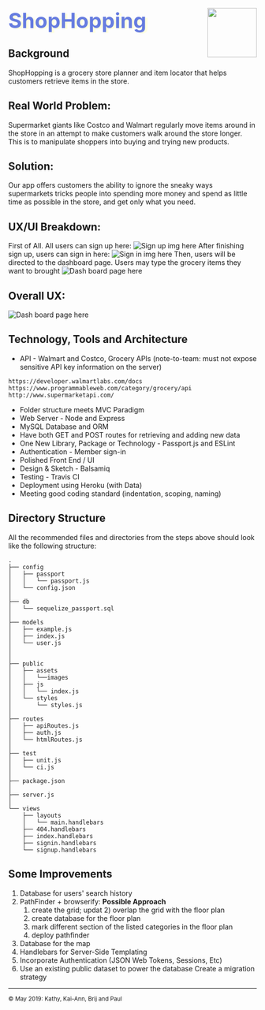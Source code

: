 <img align="right" width="100" height="100" src="/public/assets/images/project-logo.png"><span style="color:#667ce0; text-shadow:5px 2px lightyellow;font-size:3em; font-weight:bold"> ShopHopping </span>  
## Background
ShopHopping is a grocery store planner and item locator that helps customers retrieve items in the store.
## Real World Problem: 
Supermarket giants like Costco and Walmart regularly move items around in the store in an attempt to make customers walk around the store longer. This is to manipulate shoppers into buying and trying new products.
## Solution: 
Our app offers customers the ability to ignore the sneaky ways supermarkets tricks people into spending more money and spend as little time as possible in the store, and get only what you need.
## UX/UI Breakdown: 
First of All. All users can sign up here:
![Sign up img here](/public/assets/images/signup.png)
After finishing sign up, users can sign in here:
![Sign in img here](/public/assets/images/signin.png)
Then, users will be directed to the dashboard page. Users may type the grocery items they want to brought
![Dash board page here](/public/assets/images/dashboard.png)
## Overall UX:
![Dash board page here](/public/assets/images/whole-view.gif)
## Technology, Tools and Architecture
* API - Walmart and Costco, Grocery APIs (note-to-team: must not expose sensitive API key information on the server)
```
https://developer.walmartlabs.com/docs
https://www.programmableweb.com/category/grocery/api 
http://www.supermarketapi.com/
```
* Folder structure meets MVC Paradigm
* Web Server - Node and Express
* MySQL Database and ORM
* Have both GET and POST routes for retrieving and adding new data
* One New Library, Package or Technology - Passport.js and ESLint
* Authentication - Member sign-in
* Polished Front End / UI
* Design & Sketch - Balsamiq
* Testing - Travis CI
* Deployment using Heroku (with Data)
* Meeting good coding standard (indentation, scoping, naming)
## Directory Structure
All the recommended files and directories from the steps above should look like the following structure:
```
.
├── config
│   ├── passport
│   │   └── passport.js
│   └── config.json
│
├── db
│   └── sequelize_passport.sql
│
├── models
│   ├── example.js
│   ├── index.js
│   └── user.js
│
│
├── public
│   ├── assets
│   │   └──images
│   ├── js
│   │   └── index.js
│   └── styles
│       └── styles.js
│
├── routes
│   ├── apiRoutes.js
│   ├── auth.js
│   └── htmlRoutes.js
│
├── test
│   ├── unit.js
│   └── ci.js
│
├── package.json
│
├── server.js
│
└── views
    ├── layouts
    │   └── main.handlebars
    ├── 404.handlebars
    ├── index.handlebars
    ├── signin.handlebars
    └── signup.handlebars
```
## Some Improvements
1. Database for users' search history
2. PathFinder + browserify: 
   **Possible Approach**
   1) create the grid;
 updat  2) overlap the grid with the floor plan 
   3) create database for the floor plan
   4) mark different section of the listed categories in the floor plan
   5) deploy pathfinder
3. Database for the map
4. Handlebars for Server-Side Templating
5. Incorporate Authentication (JSON Web Tokens, Sessions, Etc)
6. Use an existing public dataset to power the database
Create a migration strategy

----------
<sub> &copy; May 2019: Kathy, Kai-Ann, Brij and Paul </sub>
